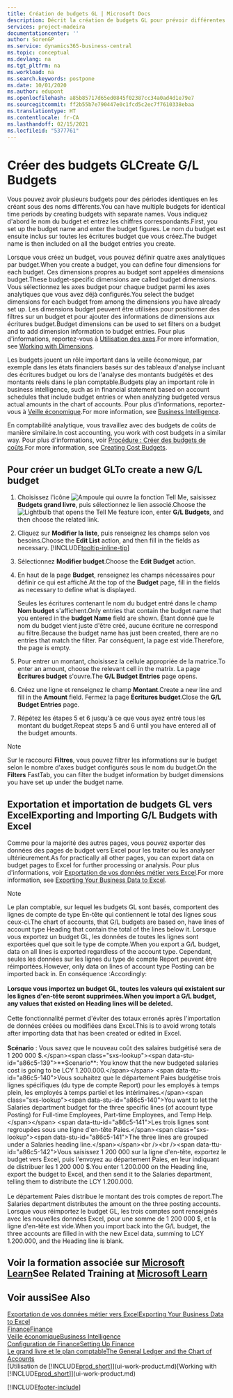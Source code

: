```yaml
---
title: Création de budgets GL | Microsoft Docs
description: Décrit la création de budgets GL pour prévoir différentes activités financières et affecter des dimensions à des fins de veille économique.
services: project-madeira
documentationcenter: ''
author: SorenGP
ms.service: dynamics365-business-central
ms.topic: conceptual
ms.devlang: na
ms.tgt_pltfrm: na
ms.workload: na
ms.search.keywords: postpone
ms.date: 10/01/2020
ms.author: edupont
ms.openlocfilehash: a85b85717d65ed0845f02387cc34a0ad4d1e79e7
ms.sourcegitcommit: ff2b55b7e790447e0c1fcd5c2ec7f7610338ebaa
ms.translationtype: HT
ms.contentlocale: fr-CA
ms.lasthandoff: 02/15/2021
ms.locfileid: "5377761"
---
```

# <a name="create-gl-budgets"></a><span data-ttu-id="a86c5-103">Créer des budgets GL</span><span class="sxs-lookup"><span data-stu-id="a86c5-103">Create G/L Budgets</span></span>
<span data-ttu-id="a86c5-104">Vous pouvez avoir plusieurs budgets pour des périodes identiques en les créant sous des noms différents.</span><span class="sxs-lookup"><span data-stu-id="a86c5-104">You can have multiple budgets for identical time periods by creating budgets with separate names.</span></span> <span data-ttu-id="a86c5-105">Vous indiquez d'abord le nom du budget et entrez les chiffres correspondants.</span><span class="sxs-lookup"><span data-stu-id="a86c5-105">First, you set up the budget name and enter the budget figures.</span></span> <span data-ttu-id="a86c5-106">Le nom du budget est ensuite inclus sur toutes les écritures budget que vous créez.</span><span class="sxs-lookup"><span data-stu-id="a86c5-106">The budget name is then included on all the budget entries you create.</span></span>  

<span data-ttu-id="a86c5-107">Lorsque vous créez un budget, vous pouvez définir quatre axes analytiques par budget.</span><span class="sxs-lookup"><span data-stu-id="a86c5-107">When you create a budget, you can define four dimensions for each budget.</span></span> <span data-ttu-id="a86c5-108">Ces dimensions propres au budget sont appelées dimensions budget.</span><span class="sxs-lookup"><span data-stu-id="a86c5-108">These budget-specific dimensions are called budget dimensions.</span></span> <span data-ttu-id="a86c5-109">Vous sélectionnez les axes budget pour chaque budget parmi les axes analytiques que vous avez déjà configurés.</span><span class="sxs-lookup"><span data-stu-id="a86c5-109">You select the budget dimensions for each budget from among the dimensions you have already set up.</span></span> <span data-ttu-id="a86c5-110">Les dimensions budget peuvent être utilisées pour positionner des filtres sur un budget et pour ajouter des informations de dimensions aux écritures budget.</span><span class="sxs-lookup"><span data-stu-id="a86c5-110">Budget dimensions can be used to set filters on a budget and to add dimension information to budget entries.</span></span> <span data-ttu-id="a86c5-111">Pour plus d'informations, reportez-vous à [Utilisation des axes](finance-dimensions.md).</span><span class="sxs-lookup"><span data-stu-id="a86c5-111">For more information, see [Working with Dimensions](finance-dimensions.md).</span></span>

<span data-ttu-id="a86c5-112">Les budgets jouent un rôle important dans la veille économique, par exemple dans les états financiers basés sur des tableaux d'analyse incluant des écritures budget ou lors de l'analyse des montants budgétés et des montants réels dans le plan comptable.</span><span class="sxs-lookup"><span data-stu-id="a86c5-112">Budgets play an important role in business intelligence, such as in financial statement based on account schedules that include budget entries or when analyzing budgeted versus actual amounts in the chart of accounts.</span></span> <span data-ttu-id="a86c5-113">Pour plus d'informations, reportez-vous à [Veille économique](bi.md).</span><span class="sxs-lookup"><span data-stu-id="a86c5-113">For more information, see [Business Intelligence](bi.md).</span></span>

<span data-ttu-id="a86c5-114">En comptabilité analytique, vous travaillez avec des budgets de coûts de manière similaire.</span><span class="sxs-lookup"><span data-stu-id="a86c5-114">In cost accounting, you work with cost budgets in a similar way.</span></span> <span data-ttu-id="a86c5-115">Pour plus d'informations, voir [Procédure : Créer des budgets de coûts](finance-create-cost-budgets.md).</span><span class="sxs-lookup"><span data-stu-id="a86c5-115">For more information, see [Creating Cost Budgets](finance-create-cost-budgets.md).</span></span>    

## <a name="to-create-a-new-gl-budget"></a><span data-ttu-id="a86c5-116">Pour créer un budget GL</span><span class="sxs-lookup"><span data-stu-id="a86c5-116">To create a new G/L budget</span></span>  
1. <span data-ttu-id="a86c5-117">Choisissez l'icône ![Ampoule qui ouvre la fonction Tell Me](media/ui-search/search_small.png "Dites-moi ce que vous voulez faire"), saisissez **Budgets grand livre**, puis sélectionnez le lien associé.</span><span class="sxs-lookup"><span data-stu-id="a86c5-117">Choose the ![Lightbulb that opens the Tell Me feature](media/ui-search/search_small.png "Tell me what you want to do") icon, enter **G/L Budgets**, and then choose the related link.</span></span>  
2. <span data-ttu-id="a86c5-118">Cliquez sur **Modifier la liste**, puis renseignez les champs selon vos besoins.</span><span class="sxs-lookup"><span data-stu-id="a86c5-118">Choose the **Edit List** action, and then fill in the fields as necessary.</span></span> [!INCLUDE[tooltip-inline-tip](includes/tooltip-inline-tip_md.md)]  
3. <span data-ttu-id="a86c5-119">Sélectionnez **Modifier budget**.</span><span class="sxs-lookup"><span data-stu-id="a86c5-119">Choose the **Edit Budget** action.</span></span>
4. <span data-ttu-id="a86c5-120">En haut de la page **Budget**, renseignez les champs nécessaires pour définir ce qui est affiché.</span><span class="sxs-lookup"><span data-stu-id="a86c5-120">At the top of the **Budget** page, fill in the fields as necessary to define what is displayed.</span></span>  

    <span data-ttu-id="a86c5-121">Seules les écritures contenant le nom du budget entré dans le champ **Nom budget** s'affichent.</span><span class="sxs-lookup"><span data-stu-id="a86c5-121">Only entries that contain the budget name that you entered in the **budget Name** field are shown.</span></span> <span data-ttu-id="a86c5-122">Étant donné que le nom du budget vient juste d'être créé, aucune écriture ne correspond au filtre.</span><span class="sxs-lookup"><span data-stu-id="a86c5-122">Because the budget name has just been created, there are no entries that match the filter.</span></span> <span data-ttu-id="a86c5-123">Par conséquent, la page est vide.</span><span class="sxs-lookup"><span data-stu-id="a86c5-123">Therefore, the page is empty.</span></span>  
5. <span data-ttu-id="a86c5-124">Pour entrer un montant, choisissez la cellule appropriée de la matrice.</span><span class="sxs-lookup"><span data-stu-id="a86c5-124">To enter an amount, choose the relevant cell in the matrix.</span></span> <span data-ttu-id="a86c5-125">La page **Écritures budget** s'ouvre.</span><span class="sxs-lookup"><span data-stu-id="a86c5-125">The **G/L Budget Entries** page opens.</span></span>  
6. <span data-ttu-id="a86c5-126">Créez une ligne et renseignez le champ **Montant**.</span><span class="sxs-lookup"><span data-stu-id="a86c5-126">Create a new line and fill in the **Amount** field.</span></span> <span data-ttu-id="a86c5-127">Fermez la page **Écritures budget**.</span><span class="sxs-lookup"><span data-stu-id="a86c5-127">Close the **G/L Budget Entries** page.</span></span>  
7. <span data-ttu-id="a86c5-128">Répétez les étapes 5 et 6 jusqu'à ce que vous ayez entré tous les montant du budget.</span><span class="sxs-lookup"><span data-stu-id="a86c5-128">Repeat steps 5 and 6 until you have entered all of the budget amounts.</span></span>  

> [!NOTE]  
>  <span data-ttu-id="a86c5-129">Sur le raccourci **Filtres**, vous pouvez filtrer les informations sur le budget selon le nombre d'axes budget configurés sous le nom du budget.</span><span class="sxs-lookup"><span data-stu-id="a86c5-129">On the **Filters** FastTab, you can filter the budget information by budget dimensions you have set up under the budget name.</span></span>

## <a name="exporting-and-importing-gl-budgets-with-excel"></a><span data-ttu-id="a86c5-130">Exportation et importation de budgets GL vers Excel</span><span class="sxs-lookup"><span data-stu-id="a86c5-130">Exporting and Importing G/L Budgets with Excel</span></span>
<span data-ttu-id="a86c5-131">Comme pour la majorité des autres pages, vous pouvez exporter des données des pages de budget vers Excel pour les traiter ou les analyser ultérieurement.</span><span class="sxs-lookup"><span data-stu-id="a86c5-131">As for practically all other pages, you can export data on budget pages to Excel for further processing or analysis.</span></span> <span data-ttu-id="a86c5-132">Pour plus d'informations, voir [Exportation de vos données métier vers Excel](about-export-data.md).</span><span class="sxs-lookup"><span data-stu-id="a86c5-132">For more information, see [Exporting Your Business Data to Excel](about-export-data.md).</span></span>

> [!NOTE]
> <span data-ttu-id="a86c5-133">Le plan comptable, sur lequel les budgets GL sont basés, comportent des lignes de compte de type En-tête qui contiennent le total des lignes sous ceux-ci.</span><span class="sxs-lookup"><span data-stu-id="a86c5-133">The chart of accounts, that G/L budgets are based on, have lines of account type Heading that contain the total of the lines below it.</span></span> <span data-ttu-id="a86c5-134">Lorsque vous exportez un budget GL, les données de toutes les lignes sont exportées quel que soit le type de compte.</span><span class="sxs-lookup"><span data-stu-id="a86c5-134">When you export a G/L budget, data on all lines is exported regardless of the account type.</span></span> <span data-ttu-id="a86c5-135">Cependant, seules les données sur les lignes du type de compte Report peuvent être réimportées.</span><span class="sxs-lookup"><span data-stu-id="a86c5-135">However, only data on lines of account type Posting can be imported back in.</span></span> <span data-ttu-id="a86c5-136">En conséquence :</span><span class="sxs-lookup"><span data-stu-id="a86c5-136">Accordingly:</span></span> <br /><br /> <span data-ttu-id="a86c5-137">**Lorsque vous importez un budget GL, toutes les valeurs qui existaient sur les lignes d'en-tête seront supprimées.**</span><span class="sxs-lookup"><span data-stu-id="a86c5-137">**When you import a G/L budget, any values that existed on Heading lines will be deleted.**</span></span> <br /><br /> <span data-ttu-id="a86c5-138">Cette fonctionnalité permet d'éviter des totaux erronés après l'importation de données créées ou modifiées dans Excel.</span><span class="sxs-lookup"><span data-stu-id="a86c5-138">This is to avoid wrong totals after importing data that has been created or edited in Excel.</span></span><br /><br /> <span data-ttu-id="a86c5-139">**Scénario** : Vous savez que le nouveau coût des salaires budgétisé sera de 1 200 000 $.</span><span class="sxs-lookup"><span data-stu-id="a86c5-139">**Scenario**: You know that the new budgeted salaries cost is going to be LCY 1.200.000.</span></span> <span data-ttu-id="a86c5-140">Vous souhaitez que le département Paies budgétise trois lignes spécifiques (du type de compte Report) pour les employés à temps plein, les employés à temps partiel et les intérimaires.</span><span class="sxs-lookup"><span data-stu-id="a86c5-140">You want to let the Salaries department budget for the three specific lines (of account type Posting) for Full-time Employees, Part-time Employees, and Temp Help.</span></span> <span data-ttu-id="a86c5-141">Les trois lignes sont regroupées sous une ligne d'en-tête Paies.</span><span class="sxs-lookup"><span data-stu-id="a86c5-141">The three lines are grouped under a Salaries heading line.</span></span><br /><br /><span data-ttu-id="a86c5-142">Vous saisissez 1 200 000 sur la ligne d'en-tête, exportez le budget vers Excel, puis l'envoyez au département Paies, en leur indiquant de distribuer les 1 200 000 $.</span><span class="sxs-lookup"><span data-stu-id="a86c5-142">You enter 1.200.000 on the Heading line, export the budget to Excel, and then send it to the Salaries department, telling them to distribute the LCY 1.200.000.</span></span><br /><br /> <span data-ttu-id="a86c5-143">Le département Paies distribue le montant des trois comptes de report.</span><span class="sxs-lookup"><span data-stu-id="a86c5-143">The Salaries department distributes the amount on the three posting accounts.</span></span> <span data-ttu-id="a86c5-144">Lorsque vous réimportez le budget GL, les trois comptes sont renseignés avec les nouvelles données Excel, pour une somme de 1 200 000 $, et la ligne d'en-tête est vide.</span><span class="sxs-lookup"><span data-stu-id="a86c5-144">When you import back into the G/L budget, the three accounts are filled in with the new Excel data, summing to LCY 1.200.000, and the Heading line is blank.</span></span>

## <a name="see-related-training-at-microsoft-learn"></a><span data-ttu-id="a86c5-145">Voir la formation associée sur [Microsoft Learn](/learn/modules/budgets-exchange-rates-dynamics-365-business-central/index)</span><span class="sxs-lookup"><span data-stu-id="a86c5-145">See Related Training at [Microsoft Learn](/learn/modules/budgets-exchange-rates-dynamics-365-business-central/index)</span></span>

## <a name="see-also"></a><span data-ttu-id="a86c5-146">Voir aussi</span><span class="sxs-lookup"><span data-stu-id="a86c5-146">See Also</span></span>
[<span data-ttu-id="a86c5-147">Exportation de vos données métier vers Excel</span><span class="sxs-lookup"><span data-stu-id="a86c5-147">Exporting Your Business Data to Excel</span></span>](about-export-data.md)  
[<span data-ttu-id="a86c5-148">Finance</span><span class="sxs-lookup"><span data-stu-id="a86c5-148">Finance</span></span>](finance.md)  
[<span data-ttu-id="a86c5-149">Veille économique</span><span class="sxs-lookup"><span data-stu-id="a86c5-149">Business Intelligence</span></span>](bi.md)  
[<span data-ttu-id="a86c5-150">Configuration de Finance</span><span class="sxs-lookup"><span data-stu-id="a86c5-150">Setting Up Finance</span></span>](finance-setup-finance.md)  
[<span data-ttu-id="a86c5-151">Le grand livre et le plan comptable</span><span class="sxs-lookup"><span data-stu-id="a86c5-151">The General Ledger and the Chart of Accounts</span></span>](finance-general-ledger.md)  
<span data-ttu-id="a86c5-152">[Utilisation de [!INCLUDE[prod_short](includes/prod_short.md)]](ui-work-product.md)</span><span class="sxs-lookup"><span data-stu-id="a86c5-152">[Working with [!INCLUDE[prod_short](includes/prod_short.md)]](ui-work-product.md)</span></span>  


[!INCLUDE[footer-include](includes/footer-banner.md)]